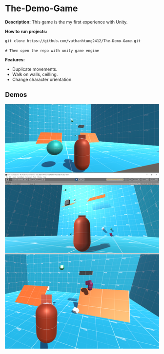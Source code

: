 # The-Demo-Game

**Description:** This game is the my first experience with Unity.

**How to run projects:**

    git clone https://github.com/vuthanhtung2412/The-Demo-Game.git

    # Then open the repo with unity game engine

**Features:**
+ Duplicate movements.
+ Walk on walls, ceilling.
+ Change character orientation.

## Demos

![](images/1.png)
![](images/2.png)
![](images/3.png)